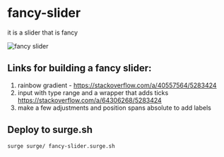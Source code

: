 # fancy-slider
it is a slider that is fancy

![fancy slider](https://user-images.githubusercontent.com/11463275/121790440-5faebd00-cbad-11eb-8bfa-45edec60c3b0.png)

## Links for building a fancy slider:
1) rainbow gradient - https://stackoverflow.com/a/40557564/5283424
2) input with type range and a wrapper that adds ticks https://stackoverflow.com/a/64306268/5283424
3) make a few adjustments and position spans absolute to add labels

## Deploy to surge.sh
```bash
surge surge/ fancy-slider.surge.sh
```

